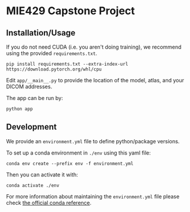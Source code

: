 # MIE429 Capstone Project

## Installation/Usage
If you do not need CUDA (i.e. you aren't doing training), we recommend using
the provided `requirements.txt`.

```
pip install requirements.txt --extra-index-url https://download.pytorch.org/whl/cpu
```

Edit `app/__main__.py` to provide the location of the model, atlas, and your
DICOM addresses.

The app can be run by:
```
python app
```

## Development
We provide an `environment.yml` file to define python/package versions.

To set up a conda environment in `./env` using this yaml file:
```
conda env create --prefix env -f environment.yml
```

Then you can activate it with:
```
conda activate ./env
```

For more information about maintaining the `environment.yml` file please check
[the official conda reference](https://conda.io/projects/conda/en/latest/user-guide/tasks/manage-environments.html#creating-an-environment-from-an-environment-yml-file).
